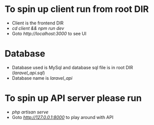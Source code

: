 # To spin up client run from root DIR
 - Client is the frontend DIR
 - *cd client && npm run dev*
 - Goto *http://localhost:3000* to see UI

# Database
 - Database used is MySql and database sql file is in root DIR (*laravel_api.sql*)
 - Database name is *laravel_api*

# To spin up API server please run 
 - *php artisan serve*
 - Goto *http://127.0.0.1:8000* to play around with API
